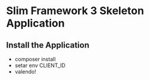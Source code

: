 # Slim Framework 3 Skeleton Application

## Install the Application

* composer install
* setar env CLIENT_ID 
* valendo!
